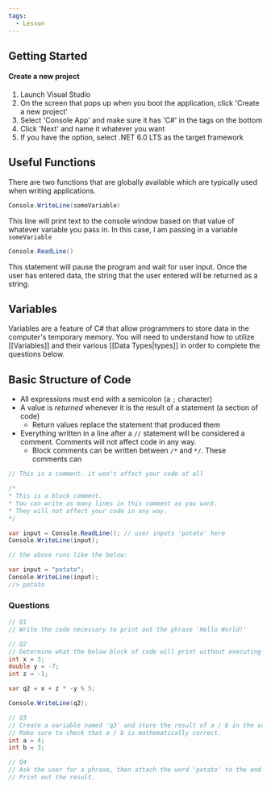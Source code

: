 ```yaml
---
tags:
  - Lesson
---
```

## Getting Started

#### Create a new project
1. Launch Visual Studio
2. On the screen that pops up when you boot the application, click 'Create a new project'
3. Select 'Console App' and make sure it has 'C#' in the tags on the bottom
4. Click 'Next' and name it whatever you want
5. If you have the option, select .NET 6.0 LTS as the target framework

## Useful Functions

There are two functions that are globally available which are typically used when writing applications. 

```csharp
Console.WriteLine(someVariable)
```
This line will print text to the console window based on that value of whatever variable you pass in. In this case, I am passing in a variable `someVariable`

```csharp
Console.ReadLine()
```
This statement will pause the program and wait for user input. Once the user has entered data, the string that the user entered will be returned as a string.

## Variables

Variables are a feature of C# that allow programmers to store data in the computer's temporary memory. You will need to understand how to utilize [[Variables]] and their various [[Data Types|types]] in order to complete the questions below.

## Basic Structure of Code

- All expressions must end with a semicolon (a `;` character)
- A value is *returned* whenever it is the result of a statement (a section of code)
	- Return values replace the statement that produced them
- Everything written in a line after a `//` statement will be considered a comment. Comments will not affect code in any way.
	- Block comments can be written between `/*` and `*/`. These comments can

```csharp
// This is a comment. it won't affect your code at all

/*
* This is a block comment.
* You can write as many lines in this comment as you want.
* They will not affect your code in any way.
*/

var input = Console.ReadLine(); // user inputs 'potato' here
Console.WriteLine(input);

// the above runs like the below:

var input = "potato";
Console.WriteLine(input);
//> potato
```

### Questions

```csharp
// Q1
// Write the code necessary to print out the phrase 'Hello World!'

// Q2
// Determine what the below block of code will print without executing it.
int x = 3;
double y = -7;
int z = -1;

var q2 = x + z * -y % 5;

Console.WriteLine(q2);

// Q3
// Create a variable named 'q3' and store the result of a / b in the variable.
// Make sure to check that a / b is mathematically correct. 
int a = 4;
int b = 3;

// Q4
// Ask the user for a phrase, then attach the word 'potato' to the end of it. 
// Print out the result.
```